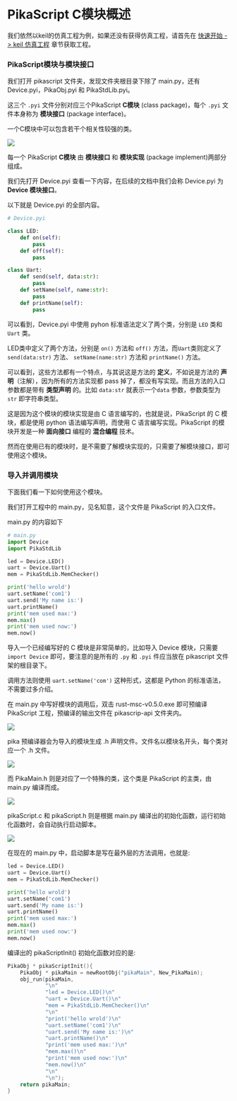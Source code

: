 # PikaScript C模块概述

我们依然以keil的仿真工程为例，如果还没有获得仿真工程，请首先在 [快速开始 -> keil 仿真工程](https://pikadoc.readthedocs.io/zh/latest/Keil%20%E4%BB%BF%E7%9C%9F%E5%B7%A5%E7%A8%8B.html) 章节获取工程。

### PikaScript模块与模块接口

我们打开 pikascript 文件夹，发现文件夹根目录下除了 main.py，还有Device.pyi，PikaObj.pyi 和 PikaStdLib.pyi。

这三个 `.pyi` 文件分别对应三个PikaScript **C模块** (class package)，每个 `.pyi` 文件本身称为 **模块接口** (package interface)。

一个C模块中可以包含若干个相关性较强的类。

![](assets/image-20220916120814065.png)

每一个 PikaScript **C模块** 由 **模块接口** 和 **模块实现** (package implement)两部分组成。

我们先打开 Device.pyi 查看一下内容，在后续的文档中我们会称 Device.pyi 为 **Device 模块接口**。

以下就是 Device.pyi 的全部内容。

```python
# Device.pyi

class LED:
    def on(self):
        pass
    def off(self):
        pass

class Uart:
    def send(self, data:str):
        pass
    def setName(self, name:str):
        pass
    def printName(self):
        pass
```

可以看到，Device.pyi 中使用 pyhon 标准语法定义了两个类，分别是 `LED` 类和 `Uart` 类。

LED类中定义了两个方法，分别是 `on()` 方法和 `off()` 方法，而`Uart`类则定义了 `send(data:str)` 方法、 `setName(name:str)` 方法和 `printName()` 方法。


可以看到，这些方法都有一个特点，与其说这是方法的 **定义**，不如说是方法的 **声明**（注解），因为所有的方法实现都 pass 掉了，都没有写实现。而且方法的入口参数都是带有 **类型声明** 的。比如 `data:str` 就表示一个`data` 参数，参数类型为 `str` 即字符串类型。


这是因为这个模块的模块实现是由 C 语言编写的，也就是说，PikaScript 的 C 模块，都是使用 python 语法编写声明，而使用 C 语言编写实现。PikaScript 的模块开发是一种 **面向接口** 编程的 **混合编程** 技术。


然而在使用已有的模块时，是不需要了解模块实现的，只需要了解模块接口，即可使用这个模块。


### 导入并调用模块


下面我们看一下如何使用这个模块。


我们打开工程中的 main.py，见名知意，这个文件是 PikaScript 的入口文件。


main.py 的内容如下


```python
# main.py
import Device
import PikaStdLib 

led = Device.LED()
uart = Device.Uart()
mem = PikaStdLib.MemChecker()

print('hello wrold')
uart.setName('com1')
uart.send('My name is:')
uart.printName()
print('mem used max:')
mem.max()
print('mem used now:')
mem.now()
```

导入一个已经编写好的 C 模块是非常简单的，比如导入 Device 模块，只需要 `import Device` 即可，要注意的是所有的 `.py` 和 `.pyi` 件应当放在 pikascript 文件架的根目录下。

调用方法则使用 `uart.setName('com')` 这种形式，这都是 Python 的标准语法，不需要过多介绍。

在 main.py 中写好模块的调用后，双击 rust-msc-v0.5.0.exe 即可预编译 PikaScript 工程，预编译的输出文件在 pikascrip-api 文件夹内。

![](assets/image-20220916121019138.png)

pika 预编译器会为导入的模块生成 .h 声明文件。文件名以模块名开头，每个类对应一个 .h 文件。

![](assets/image-20220916121107004.png)

而 PikaMain.h 则是对应了一个特殊的类，这个类是 PikaScript 的主类，由 main.py 编译而成。

![](assets/image-20220916121148778.png)

pikaScript.c 和 pikaScript.h 则是根据 main.py 编译出的初始化函数，运行初始化函数时，会自动执行启动脚本。

![](assets/image-20220916121214655.png)

在现在的 main.py 中，启动脚本是写在最外层的方法调用，也就是:

```python
led = Device.LED()
uart = Device.Uart()
mem = PikaStdLib.MemChecker()

print('hello wrold')
uart.setName('com1')
uart.send('My name is:')
uart.printName()
print('mem used max:')
mem.max()
print('mem used now:')
mem.now()
```

编译出的 pikaScriptInit() 初始化函数对应的是:

```c
PikaObj * pikaScriptInit(){
    PikaObj * pikaMain = newRootObj("pikaMain", New_PikaMain);
    obj_run(pikaMain,
            "\n"
            "led = Device.LED()\n"
            "uart = Device.Uart()\n"
            "mem = PikaStdLib.MemChecker()\n"
            "\n"
            "print('hello wrold')\n"
            "uart.setName('com1')\n"
            "uart.send('My name is:')\n"
            "uart.printName()\n"
            "print('mem used max:')\n"
            "mem.max()\n"
            "print('mem used now:')\n"
            "mem.now()\n"
            "\n"
            "\n");
    return pikaMain;
}
```
